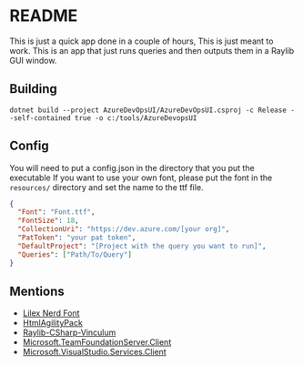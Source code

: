 # README

This is just a quick app done in a couple of hours, This is just meant to work.
This is an app that just runs queries and then outputs them in a Raylib GUI window.

## Building

`dotnet build --project AzureDevOpsUI/AzureDevOpsUI.csproj -c Release --self-contained true -o c:/tools/AzureDevopsUI`

## Config

You will need to put a config.json in the directory that you put the executable
If you want to use your own font, please put the font in the `resources/` directory and set the name to the ttf file.

```json
{
  "Font": "Font.ttf",
  "FontSize": 18,
  "CollectionUri": "https://dev.azure.com/[your org]",
  "PatToken": "your pat token",
  "DefaultProject": "[Project with the query you want to run]",
  "Queries": ["Path/To/Query"]
}
```

## Mentions

- [Lilex Nerd Font](https://github.com/ryanoasis/nerd-fonts/releases/download/v3.3.0/Lilex.zip)
- [HtmlAgilityPack](https://www.nuget.org/packages/HtmlAgilityPack)
- [Raylib-CSharp-Vinculum](https://www.nuget.org/packages/Raylib-CSharp-Vinculum)
- [Microsoft.TeamFoundationServer.Client](https://www.nuget.org/packages/Microsoft.TeamFoundationServer.Client)
- [Microsoft.VisualStudio.Services.Client](https://www.nuget.org/packages/Microsoft.VisualStudio.Services.Client)
